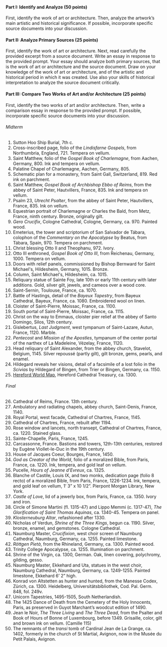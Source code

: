 #### Part I: Identify and Analyze (50 points)

First, identify the work of art or architecture. Then, analyze the artwork’s main artistic and historical significance. If possible, incorporate specific source documents into your discussion.

#### Part II: Analyze Primary Sources (25 points)

First, identify the work of art or architecture. Next, read carefully the provided excerpt from a source document. Write an essay in response to the provided prompt. Your essay should analyze both primary sources, that is the work of art or architecture and the source document. Draw on your knowledge of the work of art or architecture, and of the artistic and historical period in which it was created. Use also your skills of historical interpretation to analyze the source document critically.

#### Part III: Compare Two Works of Art and/or Architecture (25 points)

First, identify the two works of art and/or architecture. Then, write a comparison essay in response to the provided prompt. If possible, incorporate specific source documents into your discussion.

###### Midterm
1. Sutton Hoo Ship Burial, 7th c.
2. Cross-inscribed page, folio of the _Lindisfarne Gospels_, from Northumbria, England, 721. Tempera on vellum.
3. Saint Matthew, folio of the _Gospel Book of Charlemagne_, from Aachen, Germany, 800. Ink and tempera on vellum.
4. Palatine Chapel of Charlemagne, Aachen, Germany, 805.
5. Schematic plan for a monastery, from Saint Gall, Switzerland, 819. Red ink on parchment.
6. Saint Matthew, _Gospel Book of Archbishop Ebbo of Reims_, from the abbey of Saint Peter, Hautvillers, France, 835. Ink and tempera on vellum.
7. Psalm 23, _Utrecht Psalter_, from the abbey of Saint Peter, Hautvillers, France, 835. Ink on vellum.
8. Equestrian portrait of Charlemagne or Charles the Bald, from Metz, France, ninth century. Bronze, originally gilt.
9. _Gero Crucifix_, Cologne Cathedral, Cologne, Germany, ca. 970. Painted wood.
10. Emeterius, the tower and scriptorium of San Salvador de Tábara, colophon of the _Commentary on the Apocalypse_ by Beatus, from Tábara, Spain, 970. Tempera on parchment.
11. Christ blessing Otto II and Theophanu, 972. Ivory.
12. Otto III enthroned, _Gospel Book of Otto III_, from Reichenau, Germany, 1000. Tempera on vellum.
13. Doors with relief panels, commissioned by Bishop Bernward for Saint Michael's, Hildesheim, Germany, 1015. Bronze.
14. Column, Saint Michael's, Hildesheim, ca. 1015.
15. Reliquary statue of Sainte Foy, late 10th or early 11th century with later additions. Gold, silver gilt, jewels, and cameos over a wood core.
16. Saint-Sernin, Toulouse, France, ca. 1070.
17. Battle of Hastings, detail of the _Bayeux Tapestry_, from Bayeux Cathedral, Bayeux, France, ca. 1080. Embroidered wool on linen.
18. Cloister of Saint-Pierre, Moissac, France, ca. 1100.
19. South portal of Saint-Pierre, Moissac, France, ca. 1115.
20. Christ on the way to Emmaus, cloister pier relief at the abbey of Santo Domingo, Silos, 12th century.
21. Gislebertus, _Last Judgment_, west tympanum of Saint-Lazare, Autun, France, 1120. Marble.
22. _Pentecost_ and _Mission of the Apostles_, tympanum of the center portal of the narthex of La Madeleine, Vézelay, France, 1120.
23. Head reliquary of Saint Alexander, from the abbey church, Stavelot, Belgium, 1145. Silver repoussé (partly gilt), gilt bronze, gems, pearls, and enamel.
24. Hildegard reveals her visions, detail of a facsimile of a lost folio in the _Scivias_ by Hildegard of Bingen, from Trier or Bingen, Germany, ca. 1150.
25. [Hereford World Map](https://www.themappamundi.co.uk/mappa-mundi/), Hereford Cathedral Treasury, ca. 1300.

###### Final
26. Cathedral of Reims, France. 13th century.
27. Ambulatory and radiating chapels, abbey church, Saint-Denis, France, 1140.
28. Royal Portal, west facade, Cathedral of Chartres, France, 1145.
29. Cathedral of Chartres, France, rebuilt after 1194.
30. Rose window and lancets, north transept, Cathedral of Chartres, France, ca. 1220. Stained glass.
31. Sainte-Chapelle, Paris, France, 1245.
32. Carcassonne, France. Bastions and towers, 12th-13th centuries, restored by Eugène Viollet-le-Duc in the 19th century.
33. House of Jacques Coeur, Bourges, France, 1450.
34. _God as Creator of the World_, folio of a moralized Bible, from Paris, France, ca. 1220. Ink, tempera, and gold leaf on vellum.
35. Pucelle, _Hours of Jeanne d'Evreux_, ca. 1325.
36. Blanche of Castile, Louis IX, and two monks, dedication page (folio 8 recto) of a moralized Bible, from Paris, France, 1226-1234. Ink, tempera, and gold leaf on vellum, 1’ 3” x 10 1/2”. Pierpont Morgan Library, New York.
37. _Castle of Love_, lid of a jewerly box, from Paris, France, ca. 1350. Ivory and iron.
38. Circle of Simone Martini (fl. 1315-47) and Lippo Memmi (c. 1317-47), _The Glorification of Saint Thomas Aquinas_, ca. 1340-45. Tempera on panel.
39. _Klosterneuburg Altar_, refashioned after 1330.
40. Nicholas of Verdun, _Shrine of the Three Kings_, begun ca. 1190. Silver, bronze, enamel, and gemstones. Cologne Cathedral.
41. Naumburg Master, _Crucifixion_, west choir screen of Naumburg Cathedral, Naumburg, Germany, ca. 1255. Painted limestone.
42. _Röttgen Pietà_, from the Rhineland, Germany, ca. 1300. Painted wood.
43. Trinity College Apocalypse, ca. 1255. Illumination on parchment.
44. Shrine of the Virgin, ca. 1300, German. Oak, linen covering, polychromy, gilding, gesso.
45. Naumburg Master, Ekkehard and Uta, statues in the west choir, Naumburg Cathedral, Naumburg, Germany, ca. 1249-1255. Painted limestone, Ekkehard 6’ 2” high.
46. Konrad von Altstetten as hunter and hunted, from the Manesse Codex, Zürich, ca. 1300. Heidelberg, Universitätsbibliothek, Cod. Pal. Germ. 848, fol. 249v.
47. Unicorn Tapestries, 1495-1505, South Netherlandish.
48. The 1425 Dance of Death from the Cemetery of the Holy Innocents, Paris, as preserved in Guyot Marchant’s woodcut edition of 1490.
49. Jean le Noir, _The Three Living_ and _The Three Dead_, from the Psalter and Book of Hours of Bonne of Luxembourg, before 1349. Grisaille, color, gilt and  brown ink on vellum. (Camille 115)
50. The remnants of the _transi_ tomb of Cardinal Jean de La Grange, ca. 1402, formerly in the church of St Martial, Avignon, now in the Musée du Petit Palais, Avignon.
